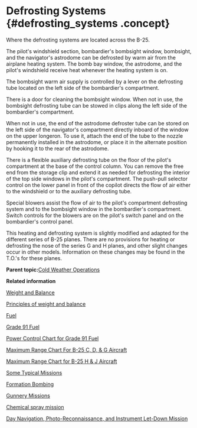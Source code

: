 # Defrosting Systems {#defrosting_systems .concept}

Where the defrosting systems are located across the B-25.

The pilot's windshield section, bombardier's bombsight window, bombsight, and the navigator's astrodome can be defrosted by warm air from the airplane heating system. The bomb bay window, the astrodome, and the pilot's windshield receive heat whenever the heating system is on.

The bombsight warm air supply is controlled by a lever on the defrosting tube located on the left side of the bombardier's compartment.

There is a door for cleaning the bombsight window. When not in use, the bombsight defrosting tube can be stowed in clips along the left side of the bombardier's compartment.

When not in use, the end of the astrodome defroster tube can be stored on the left side of the navigator's compartment directly inboard of the window on the upper longeron. To use it, attach the end of the tube to the nozzle permanently installed in the astrodome, or place it in the alternate position by hooking it to the rear of the astrodome.

There is a flexible auxiliary defrosting tube on the floor of the pilot's compartment at the base of the control column. You can remove the free end from the storage clip and extend it as needed for defrosting the interior of the top side windows in the pilot's compartment. The push-pull selector control on the lower panel in front of the copilot directs the flow of air either to the windshield or to the auxiliary defrosting tube.

Special blowers assist the flow of air to the pilot's compartment defrosting system and to the bombsight window in the bombardier's compartment. Switch controls for the blowers are on the pilot's switch panel and on the bombardier's control panel.

This heating and defrosting system is slightly modified and adapted for the different series of B-25 planes. There are no provisions for heating or defrosting the nose of the series G and H planes, and other slight changes occur in other models. Information on these changes may be found in the T.O.'s for these planes.

**Parent topic:**[Cold Weather Operations](../topics/cold_weather_operations.md)

**Related information**  


[Weight and Balance](../topics/WeightAndBalance.md)

[Principles of weight and balance](../topics/PrinciplesOfWeightAndBalance.md)

[Fuel](../topics/fuel.md)

[Grade 91 Fuel](../topics/grade_91_fuel.md)

[Power Control Chart for Grade 91 Fuel](../topics/power_control_chart_for_grade_91_fuel.md)

[Maximum Range Chart For B-25 C, D, & G Aircraft](../topics/maximum_range_chart_for_b_25_c_d_and_g_aircraft.md)

[Maximum Range Chart for B-25 H & J Aircraft](../topics/maximum_range_chart_for_b_25_h_and_j_aircraft.md)

[Some Typical Missions](../topics/some_typical_missions.md)

[Formation Bombing](../topics/formation_bombing.md)

[Gunnery Missions](../topics/gunnery_missions.md)

[Chemical spray mission](../topics/ChemicalSprayMission.md)

[Day Navigation, Photo-Reconnaissance, and Instrument Let-Down Mission](../topics/day_navigation_photo_reconnaissance_and_instrument_let_down_mission.md)

